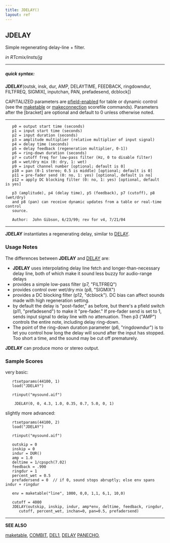 ```yaml
---
title: JDELAY()
layout: ref
---
```


## JDELAY

Simple regenerating delay-line + filter.

*in RTcmix/insts/jg*  
  

-----

##### quick syntax:

**JDELAY**(outsk, insk, dur, AMP, DELAYTIME, FEEDBACK, ringdowndur,
FILTFREQ, SIGMIX\[, inputchan, PAN, prefadesend, dcblock\])

CAPITALIZED parameters are [pfield-enabled](pfield-enabled.html) for
table or dynamic control (see the
[maketable](../scorefile/maketable.html) or
[makeconnection](../scorefile/makeconnection.html) scorefile
commands). Parameters after the \[bracket\] are optional and default to
0 unless otherwise noted.

-----

  

``` 
   p0 = output start time (seconds)
   p1 = input start time (seconds)
   p2 = input duration (seconds)
   p3 = amplitude multiplier (relative multiplier of input signal)
   p4 = delay time (seconds)
   p5 = delay feedback (regeneration multiplier, 0-1])
   p6 = ring-down duration (seconds)
   p7 = cutoff freq for low-pass filter (Hz, 0 to disable filter)
   p8 = wet/dry mix (0: dry, 1: wet)
   p9 = input channel number [optional; default is 0]
   p10 = pan (0-1 stereo; 0.5 is middle) [optional; default is 0]
   p11 = pre-fader send (0: no, 1: yes) [optional, default is no]
   p12 = apply DC blocking filter (0: no, 1: yes) [optional, default is yes]
  
   p3 (amplitude), p4 (delay time), p5 (feedback), p7 (cutoff), p8 (wet/dry)
   and p8 (pan) can receive dynamic updates from a table or real-time control
   source.

   Author:  John Gibson, 6/23/99; rev for v4, 7/21/04
```

  

-----

  
**JDELAY** instantiates a regenerating delay, similar to
[DELAY](DELAY.html).

### Usage Notes

The differences between **JDELAY** and [DELAY](DELAY.html) are:

  - **JDELAY** uses interpolating delay line fetch and
    longer-than-necessary delay line, both of which make it sound less
    buzzy for audio-range delays
  - provides a simple low-pass filter (p7, "FILTFREQ")
  - provides control over wet/dry mix (p8, "SIGMIX")
  - provides a DC blocking filter (p12, "dcblock"). DC bias can affect
    sounds made with high regeneration setting.
  - by default the delay is "post-fader," as before, but there's a
    pfield switch (p11, "prefadesend") to make it "pre-fader." If
    pre-fader send is set to 1, sends input signal to delay line with no
    attenuation. Then p3 ("AMP") controls the entire note, including
    delay ring-down.
  - The point of the ring-down duration parameter (p6, "ringdowndur") is
    to let you control how long the delay will sound after the input has
    stopped. Too short a time, and the sound may be cut off prematurely.

**JDELAY** can produce mono or stereo output.

### Sample Scores

very basic:

``` 
   rtsetparams(44100, 1)
   load("JDELAY")

   rtinput("mysound.aif")

    JDELAY(0, 0, 4.3, 1.0, 0.35, 0.7, 5.0, 0, 1)
```

  
  
slightly more advanced:

``` 
   rtsetparams(44100, 2)
   load("JDELAY")
   
   rtinput("mysound.aif")
   
   outskip = 0
   inskip = 0
   indur = DUR()
   amp = 1.0
   deltime = 1/cpspch(7.02)
   feedback = .990
   ringdur = 1
   percent_wet = 0.5
   prefadersend = 0  // if 0, sound stops abruptly; else env spans indur + ringdur
   
   env = maketable("line", 1000, 0,0, 1,1, 6,1, 10,0)
   
   cutoff = 4000
   JDELAY(outskip, inskip, indur, amp*env, deltime, feedback, ringdur,
      cutoff, percent_wet, inchan=0, pan=0.5, prefadersend)
```

  

-----

  
**SEE ALSO**  
  
[maketable](../scorefile/maketable.html), [COMBIT](COMBIT.html),
[DEL1](DEL1.html), [DELAY](DELAY.html) [PANECHO](PANECHO.html),
